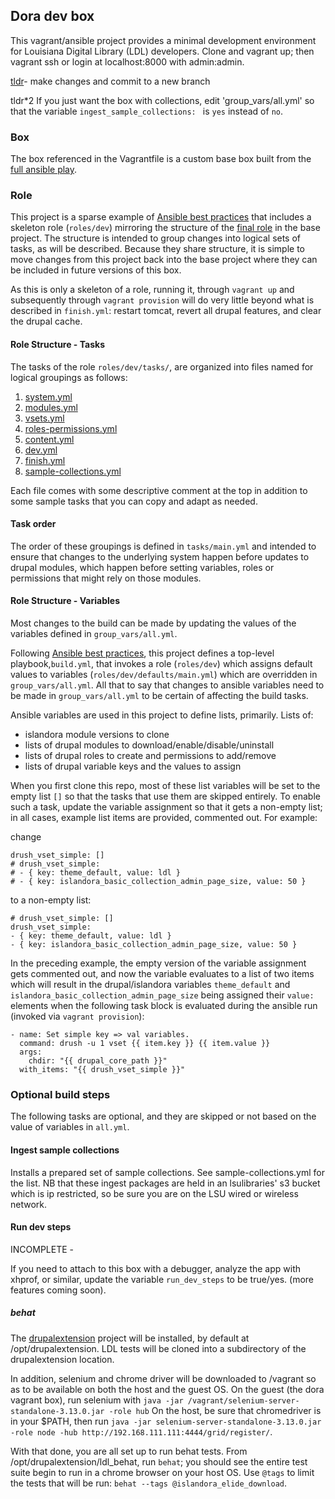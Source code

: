 ## Dora dev box

This vagrant/ansible project provides a minimal development environment for Louisiana Digital Library (LDL) developers. Clone and vagrant up; then vagrant ssh or login at localhost:8000 with admin:admin.

[tldr](#migration)- make changes and commit to a new branch

tldr*2 If you just want the box with collections, edit 'group_vars/all.yml' so that the variable `ingest_sample_collections: ` is `yes` instead of `no`.


### Box

The box referenced in the Vagrantfile is a custom base box built from the [full ansible play](https://github.com/lsulibraries/islandora_ansible).

### Role

This project is a sparse example of [Ansible best practices](http://docs.ansible.com/ansible/latest/playbooks_best_practices.html) that includes a skeleton role (`roles/dev`) mirroring the structure of the [final role](https://github.com/lsulibraries/ansible-role-islandora-local) in the base project.  The structure is intended to group changes into logical sets of tasks, as will be described. Because they share structure, it is simple to move changes from this project back into the base project where they can be included in future versions of this box.

As this is only a skeleton of a role, running it, through `vagrant up` and subsequently through `vagrant provision` will do very little beyond what is described in `finish.yml`: restart tomcat, revert all drupal features, and clear the drupal cache.

#### Role Structure - Tasks

The tasks of the role `roles/dev/tasks/`, are organized into files named for logical groupings as follows:

1. [system.yml](roles/dev/tasks/system.yml)
1. [modules.yml](roles/dev/tasks/modules.yml)
1. [vsets.yml](roles/dev/tasks/vsets.yml)
1. [roles-permissions.yml](roles/dev/tasks/roles-permissions.yml)
1. [content.yml](roles/dev/tasks/content.yml)
1. [dev.yml](roles/dev/tasks/dev.yml)
1. [finish.yml](roles/dev/tasks/finish.yml)
1. [sample-collections.yml](roles/dev/tasks/sample-collections.yml)

Each file comes with some descriptive comment at the top in addition to some sample tasks that you can copy and adapt as needed.

#### Task order

The order of these groupings is defined in `tasks/main.yml` and intended to ensure that changes to the underlying system happen before updates to drupal modules, which happen before setting variables, roles or permissions that might rely on those modules.

#### Role Structure - Variables

Most changes to the build can be made by updating the values of the variables defined in `group_vars/all.yml`.

Following [Ansible best practices](http://docs.ansible.com/ansible/latest/playbooks_best_practices.html), this project defines a top-level playbook,`build.yml`, that invokes a role (`roles/dev`) which assigns default values to variables (`roles/dev/defaults/main.yml`) which are overridden in `group_vars/all.yml`. All that to say that changes to ansible variables need to be made in `group_vars/all.yml` to be certain of affecting the build tasks.

Ansible variables are used in this project to define lists, primarily. Lists of:

- islandora module versions to clone
- lists of drupal modules to download/enable/disable/uninstall
- lists of drupal roles to create and permissions to add/remove
- lists of drupal variable keys and the values to assign

When you first clone this repo, most of these list variables will be set to the empty list `[]` so that the tasks that use them are skipped entirely. To enable such a task, update the variable assignment so that it gets a non-empty list; in all cases, example list items are provided, commented out. For example:

change

    drush_vset_simple: []
    # drush_vset_simple:
    # - { key: theme_default, value: ldl }
    # - { key: islandora_basic_collection_admin_page_size, value: 50 }

to a non-empty list:

    # drush_vset_simple: []
    drush_vset_simple:
    - { key: theme_default, value: ldl }
    - { key: islandora_basic_collection_admin_page_size, value: 50 }

In the preceding example, the empty version of the variable assignment gets commented out, and now the variable evaluates to a list of two items which will result in the drupal/islandora variables `theme_default` and `islandora_basic_collection_admin_page_size` being assigned their `value:` elements when the following task block is evaluated during the ansible run (invoked via `vagrant provision`):

    - name: Set simple key => val variables.
      command: drush -u 1 vset {{ item.key }} {{ item.value }}
      args:
        chdir: "{{ drupal_core_path }}"
      with_items: "{{ drush_vset_simple }}"

### Optional build steps
The following tasks are optional, and they are skipped or not based on the value of variables in `all.yml`.

#### Ingest sample collections

Installs a prepared set of sample collections. See sample-collections.yml for the list. NB that these ingest packages are held in an lsulibraries' s3 bucket which is ip restricted, so be sure you are on the LSU wired or wireless network.

#### Run dev steps

INCOMPLETE -

If you need to attach to this box with a debugger, analyze the app with xhprof, or similar, update the variable `run_dev_steps` to be true/yes. (more features coming soon).

##### behat
The [drupalextension](https://github.com/jhedstrom/drupalextension) project will be installed, by default at /opt/drupalextension. LDL tests will be cloned into a subdirectory of the drupalextension location.

In addition, selenium and chrome driver will be downloaded to /vagrant so as to be available on both the host and the guest OS. On the guest (the dora vagrant box), run selenium with `java -jar /vagrant/selenium-server-standalone-3.13.0.jar -role hub` On the host, be sure that chromedriver is in your $PATH, then run `java -jar selenium-server-standalone-3.13.0.jar -role node -hub http://192.168.111.111:4444/grid/register/`.

With that done, you are all set up to run behat tests. From /opt/drupalextension/ldl_behat, run `behat`; you should see the entire test suite begin to run in a chrome browser on your host OS. Use `@tags` to limit the tests that will be run: `behat --tags @islandora_elide_download`.
